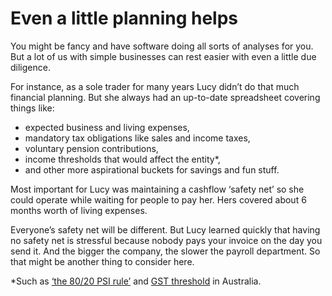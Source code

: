 # Even a little planning helps

You might be fancy and have software doing all sorts of analyses for you. But a lot of us with simple businesses can rest easier with even a little due diligence.

For instance, as a sole trader for many years Lucy didn’t do that much financial planning. But she always had an up-to-date spreadsheet covering things like:

- expected business and living expenses,
- mandatory tax obligations like sales and income taxes,
- voluntary pension contributions,
- income thresholds that would affect the entity\*,
- and other more aspirational buckets for savings and fun stuff.

Most important for Lucy was maintaining a cashflow ‘safety net’ so she could operate while waiting for people to pay her. Hers covered about 6 months worth of living expenses.

Everyone’s safety net will be different. But Lucy learned quickly that having no safety net is stressful because nobody pays your invoice on the day you send it. And the bigger the company, the slower the payroll department. So that might be another thing to consider here.

\*Such as [‘the 80/20 PSI rule’](https://www.ato.gov.au/businesses-and-organisations/income-deductions-and-concessions/personal-services-income/working-out-if-the-psi-rules-apply/self-assessing-as-a-psb) and [GST threshold](https://www.ato.gov.au/businesses-and-organisations/gst-excise-and-indirect-taxes/gst/registering-for-gst?initialSessionID=356-9798696-9300260&ld=SDAUSOADirect#GSTTurnover) in Australia.

